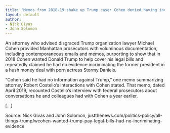 ```yaml
---
title: 'Memos from 2018-19 shake up Trump case: Cohen denied having incriminating evidence on hush money'
layout: default
author:
- Nick Givas
- John Solomon
---
```


An attorney who advised disgraced Trump organization lawyer Michael Cohen provided Manhattan prosecutors with voluminous documentation, including contemporaneous emails and memos, purporting to show that in 2018 Cohen wanted Donald Trump to help cover his legal bills and repeatedly claimed he had no evidence incriminating the former president in a hush money deal with porn actress Stormy Daniels.

“Cohen said he had no information against Trump,” one memo summarizing attorney Robert Costello’s interactions with Cohen stated. That memo, dated April 2019, recounted Costello’s interview with federal prosecutors about conversations he and colleagues had with Cohen a year earlier.

[…]

Source: Nick Givas and John Solomon, justthenews.com/politics-policy/all-things-trump/wcohen-wanted-trump-pay-legal-bills-had-no-incriminating-evidence
